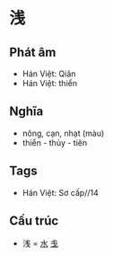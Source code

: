 # 浅

## Phát âm
* Hán Việt: Qiǎn
* Hán Việt: thiển

## Nghĩa
* nông, cạn, nhạt (màu)
* thiển - thủy - tiên

## Tags
* Hán Việt: Sơ cấp//14

## Cấu trúc
* 浅 = [水](水.md) [戋](戋.md)

<script>window.HANZI_FIELD='浅';</script>